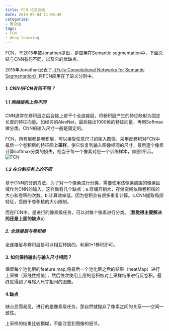 ```yaml
---
title: FCN 论文总结
date: 2019-05-04 11:00:46
categories:
- 周总结
tags: 
- FCN
- deep learning
---
```

FCN，于2015年被Jonathan提出，是应用在Semantic segmentation中，下面总结与CNN有何不同，以及它的优缺点。
<!-- more -->

2015年Jonathan发表了[《Fully Convolutional Networks for Semantic Segmentation》](https://arxiv.org/pdf/1411.4038.pdf)将FCN应用在了语义分割中。

##### 1. CNN与FCN有何不同？
##### 1.1 网络结构上的不同
CNN通常在卷积层之后会接上若干个全连接层，将卷积层产生的特征映射为固定长度的特征向量。如经典的AlexNet，最后输出1000维的特征向量，再用Softmax做分类。CNN的输入尺寸一般是固定的。

FCN，所有层都是卷积层，可以接受任意尺寸的输入图像，采用反卷积对FCN中最后一个卷积层的特征图**上采样**，使它恢复到输入图像相同的尺寸，最后逐个像素计算softmax分类的损失，相当于每一个像素对应一个训练样本，如图1所示。
![FCN](https://images2015.cnblogs.com/blog/829125/201701/829125-20170104183245769-878631707.png)

##### 1.2 在分割任务上的不同
基于CNN的分割方法，为了对一个像素进行分类，需要使用该像素周围的像素区域作为CNN的输入。这样做有几个缺点：a.存储开销大，存储空间依赖卷积核的大小和卷积的次数。b.计算效率低，因为卷积会有很多重复计算。c.CNN提取局部特征，受限于卷积核的大小限制。

而在FCN中，是进行的像素级任务，可以对每个像素进行分类。（**我觉得主要解决的还是上面的缺点c**）

##### 2. 全连接层与卷积层
全连接层与卷积层是可以相互转换的。利用1*1卷积即可。

#### 3. 如何保持输出与输入尺寸相同？
保留每个池化层的feature map,将最后一个池化层之后的结果（heatMap）进行上采样（双线性插值），然后依次使用上层的卷积核对上采样结果进行反卷积，最终就得到了与输入尺寸相同的图像。

#### 4.缺点
缺点显而易见，进行的是像素级任务，那自然就抛弃了像素之间的关系——空间一致性。

上采样的结果比较模糊，不能注意到图像的细节。

